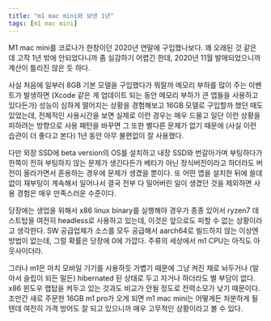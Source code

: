 ```yaml
---
title: "m1 mac mini와 보낸 1년"
tags: [m1 mac mini]
---
```


M1 mac mini를 코로나가 한창이던 2020년 연말에 구입했나보다. 꽤 오래된 것 같은 데 고작 1년 밖에 안되었다니까 좀 실감하기 어렵긴 한데, 2020년 11월 발매되었으니까 계산이 틀리진 않은 듯 하다.

사실 처음에 일부러 8GB 기본 모델을 구입했다가 뭐랄까 메모리 부하를 많이 주는 이벤트가 발생하면 (Xcode 같은 게 업데이트 되는 동안 메모리 부하가 큰 앱들을 사용하고 있다든가) 성능이 심하게 떨어지는 상황을 경험해보고 16GB 모델로 구입할까 했던 때도 있었는데, 전체적인 사용시간을 보면 실제로 이런 경우는 매우 드물고 일단 이런 상황을 피하려는 방향으로 사용 패턴을 바꾸면 그 또한 별다른 문제가 없기 때문에 (사실 이런 습관이 더 좋다고 본다) 1년 동안 아무 불편없이 잘 사용했다.

다만 외장 SSD에 beta version의 OS를 설치하고 내장 SSD와 번갈아가며 부팅하다가 한쪽이 전혀 부팅하지 않는 문제가 생긴다든가 베타가 아닌 정식버전이라고 하더라도 버전이 올라가면서 혼용하는 경우에 문제가 생겼을 뿐이다. 또 어떤 앱을 설치한 뒤에 쓸데없이 재부팅이 계속해서 일어나서 결국 전부 다 밀어버린 일이 생겼던 것을 제외하면 사용 경험은 매우 만족스러운 수준이다.

당장에는 생업을 위해서 x86 linux binary를 실행해야 경우가 종종 있어서 ryzen7 데스트탑을 여전히 headless로 사용하고 있는데, 이것은 앞으로도 피할 수 없는 상황이라고 생각한다. SW 공급업체가 소스를 모두 공급해서 aarch64로 빌드하지 않는 이상엔 방법이 없는데, 그럴 확률은 당장에 0에 가깝다. 주류의 세상에서 m1 CPU는 아직도 아웃사이더라.

그러나 m1은 마치 모바일 기기를 사용하듯 가볍기 때문에 그냥 켜진 채로 놔두거나 (알아서 슬립이 되든 말든) hibernated 된 상태로 두고 자거나 하더라도 별 부담이 없다. x86 윈도우 랩탑을 켜두고 있는 것과도 비교가 안될 정도로 전력소모가 낮기 때문이다. 조만간 새로 주문한 16GB m1 pro가 오게 되면 m1 mac mini는 어떻게든 처분하게 될텐데 여전히 가격 방어도 잘 되고 있으니까 매우 고무적인 상황이라고 볼 수 있다.

